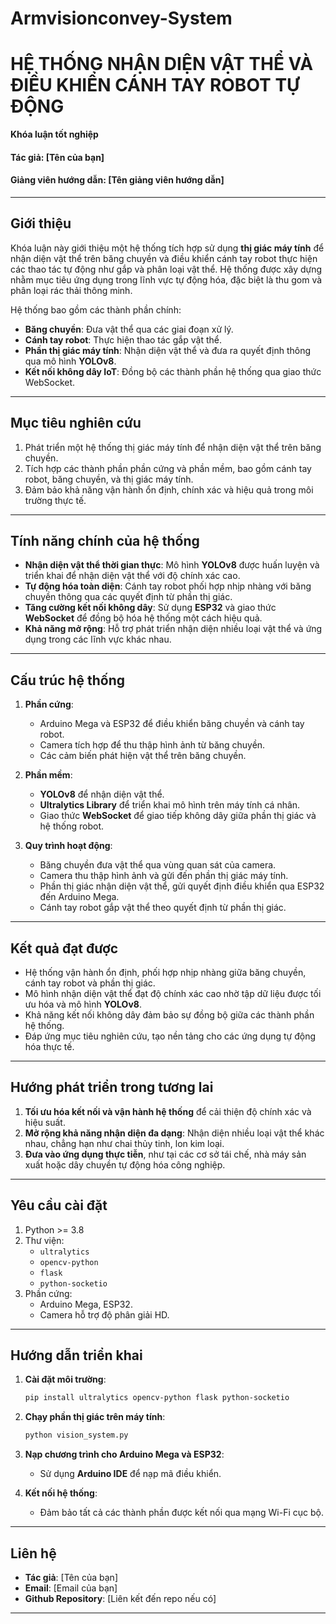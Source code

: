 # Armvisionconvey-System


# **HỆ THỐNG NHẬN DIỆN VẬT THỂ VÀ ĐIỀU KHIỂN CÁNH TAY ROBOT TỰ ĐỘNG**  
**Khóa luận tốt nghiệp**  
#### **Tác giả:** [Tên của bạn]  
#### **Giảng viên hướng dẫn:** [Tên giảng viên hướng dẫn]  

---

## **Giới thiệu**  
Khóa luận này giới thiệu một hệ thống tích hợp sử dụng **thị giác máy tính** để nhận diện vật thể trên băng chuyền và điều khiển cánh tay robot thực hiện các thao tác tự động như gắp và phân loại vật thể. Hệ thống được xây dựng nhằm mục tiêu ứng dụng trong lĩnh vực tự động hóa, đặc biệt là thu gom và phân loại rác thải thông minh.  

Hệ thống bao gồm các thành phần chính:  
- **Băng chuyền**: Đưa vật thể qua các giai đoạn xử lý.  
- **Cánh tay robot**: Thực hiện thao tác gắp vật thể.  
- **Phần thị giác máy tính**: Nhận diện vật thể và đưa ra quyết định thông qua mô hình **YOLOv8**.  
- **Kết nối không dây IoT**: Đồng bộ các thành phần hệ thống qua giao thức WebSocket.  

---

## **Mục tiêu nghiên cứu**  
1. Phát triển một hệ thống thị giác máy tính để nhận diện vật thể trên băng chuyền.  
2. Tích hợp các thành phần phần cứng và phần mềm, bao gồm cánh tay robot, băng chuyền, và thị giác máy tính.  
3. Đảm bảo khả năng vận hành ổn định, chính xác và hiệu quả trong môi trường thực tế.  

---

## **Tính năng chính của hệ thống**  
- **Nhận diện vật thể thời gian thực**: Mô hình **YOLOv8** được huấn luyện và triển khai để nhận diện vật thể với độ chính xác cao.  
- **Tự động hóa toàn diện**: Cánh tay robot phối hợp nhịp nhàng với băng chuyền thông qua các quyết định từ phần thị giác.  
- **Tăng cường kết nối không dây**: Sử dụng **ESP32** và giao thức **WebSocket** để đồng bộ hóa hệ thống một cách hiệu quả.  
- **Khả năng mở rộng**: Hỗ trợ phát triển nhận diện nhiều loại vật thể và ứng dụng trong các lĩnh vực khác nhau.  

---

## **Cấu trúc hệ thống**  
1. **Phần cứng**:  
   - Arduino Mega và ESP32 để điều khiển băng chuyền và cánh tay robot.  
   - Camera tích hợp để thu thập hình ảnh từ băng chuyền.  
   - Các cảm biến phát hiện vật thể trên băng chuyền.  

2. **Phần mềm**:  
   - **YOLOv8** để nhận diện vật thể.  
   - **Ultralytics Library** để triển khai mô hình trên máy tính cá nhân.  
   - Giao thức **WebSocket** để giao tiếp không dây giữa phần thị giác và hệ thống robot.  

3. **Quy trình hoạt động**:  
   - Băng chuyền đưa vật thể qua vùng quan sát của camera.  
   - Camera thu thập hình ảnh và gửi đến phần thị giác máy tính.  
   - Phần thị giác nhận diện vật thể, gửi quyết định điều khiển qua ESP32 đến Arduino Mega.  
   - Cánh tay robot gắp vật thể theo quyết định từ phần thị giác.  

---

## **Kết quả đạt được**  
- Hệ thống vận hành ổn định, phối hợp nhịp nhàng giữa băng chuyền, cánh tay robot và phần thị giác.  
- Mô hình nhận diện vật thể đạt độ chính xác cao nhờ tập dữ liệu được tối ưu hóa và mô hình **YOLOv8**.  
- Khả năng kết nối không dây đảm bảo sự đồng bộ giữa các thành phần hệ thống.  
- Đáp ứng mục tiêu nghiên cứu, tạo nền tảng cho các ứng dụng tự động hóa thực tế.  

---

## **Hướng phát triển trong tương lai**  
1. **Tối ưu hóa kết nối và vận hành hệ thống** để cải thiện độ chính xác và hiệu suất.  
2. **Mở rộng khả năng nhận diện đa dạng**: Nhận diện nhiều loại vật thể khác nhau, chẳng hạn như chai thủy tinh, lon kim loại.  
3. **Đưa vào ứng dụng thực tiễn**, như tại các cơ sở tái chế, nhà máy sản xuất hoặc dây chuyền tự động hóa công nghiệp.  

---

## **Yêu cầu cài đặt**  
1. Python >= 3.8  
2. Thư viện:  
   - `ultralytics`  
   - `opencv-python`  
   - `flask`  
   - `python-socketio`  
3. Phần cứng:  
   - Arduino Mega, ESP32.  
   - Camera hỗ trợ độ phân giải HD.  

---

## **Hướng dẫn triển khai**  
1. **Cài đặt môi trường**:  
   ```bash
   pip install ultralytics opencv-python flask python-socketio
   ```  

2. **Chạy phần thị giác trên máy tính**:  
   ```bash
   python vision_system.py
   ```  

3. **Nạp chương trình cho Arduino Mega và ESP32**:  
   - Sử dụng **Arduino IDE** để nạp mã điều khiển.  

4. **Kết nối hệ thống**:  
   - Đảm bảo tất cả các thành phần được kết nối qua mạng Wi-Fi cục bộ.  

---

## **Liên hệ**  
- **Tác giả**: [Tên của bạn]  
- **Email**: [Email của bạn]  
- **Github Repository**: [Liên kết đến repo nếu có]  

---
